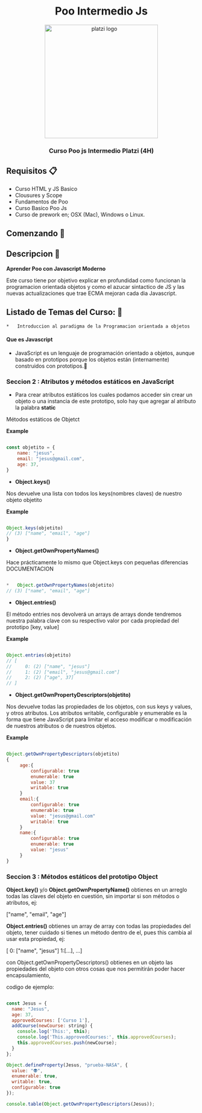 <div align="center">
  <h1>Poo Intermedio Js</h1>
  <img src="https://upload.wikimedia.org/wikipedia/commons/3/32/Platzi.jpg" alt="platzi logo" height="300px">
  <h3 style="font-weight:bold;" >Curso Poo js Intermedio Platzi (4H)</h3>
  <h5></h5>
</div>

## Requisitos :clipboard:

*   Curso HTML y JS Basico
*   Clousures y Scope
*   Fundamentos de Poo 
*   Curso Basico Poo Js
*   Curso de prework en; OSX (Mac), Windows o Linux.

## Comenzando 🚀

## Descripcion :notebook:

**Aprender Poo con Javascript Moderno**
<p>Este curso tiene por objetivo explicar en profundidad como funcionan la programacion orientada objetos y como el azucar sintactico de JS y las nuevas actualizaciones que trae ECMA mejoran cada dia Javascript. </p>

## Listado de Temas del Curso: 💯
    *   Introduccion al paradigma de la Programacion orientada a objetos

#### Que es Javascript 
*   JavaScript es un lenguaje de programación orientado a objetos, aunque basado en prototipos porque los objetos están (internamente) construidos con prototipos.📌

### Seccion 2 : Atributos y métodos estáticos en JavaScript

*   Para crear atributos estáticos los cuales podamos acceder sin crear un objeto o una instancia de este prototipo, solo hay que agregar al atributo la palabra **static**

Métodos estáticos de Objetct

**Example**
```javascript

const objetito = {
    name: "jesus",
    email: "jesus@gmail.com",
    age: 37,
}
```

*   **Object.keys()**

Nos devuelve una lista con todos los keys(nombres claves) de nuestro objeto objetito

**Example**
```javascript

Object.keys(objetito)
// (3) ["name", "email", "age"]
}
```
*   **Object.getOwnPropertyNames()**

Hace prácticamente lo mismo que Object.keys con pequeñas diferencias DOCUMENTACION

```javascript

*   Object.getOwnPropertyNames(objetito)
// (3) ["name", "email", "age"]
```

*   **Object.entries()**

El método entries nos devolverá un arrays de arrays donde tendremos nuestra palabra clave con su  respectivo valor por cada propiedad del prototipo [key,  value]

**Example**
```javascript

Object.entries(objetito)
// [
//     0: (2) ["name", "jesus"]
//     1: (2) ["email", "jesus@gmail.com"]
//     2: (2) ["age", 37]
// ]
```

*   **Object.getOwnPropertyDescriptors(objetito)**

Nos devuelve todas las propiedades de los objetos, con sus keys y values, y otros atributos. Los atributos
writable, configurable y enumerable
es la forma que tiene JavaScript para limitar el acceso modificar o modificación de nuestros atributos o de nuestros objetos.


**Example**
```javascript

Object.getOwnPropertyDescriptors(objetito) 
{
     age:{
         configurable: true
         enumerable: true
         value: 37
         writable: true
     }
     email:{
         configurable: true
         enumerable: true
         value: "jesus@gmail.com"
         writable: true
     }
     name:{
         configurable: true
         enumerable: true
         value: "jesus"
     }  
}
```

### Seccion 3 : Métodos estáticos del prototipo Object

**Object.key()** y/o **Object.getOwnPropertyName()** obtienes en un arreglo todas las claves del objeto en cuestión, sin importar si son métodos o atributos, ej:

["name", "email", "age"]

**Object.entries()** obtienes un array de array con todas las propiedades del objeto, tener cuidado si tienes un método dentro de el, pues this cambia al usar esta propiedad, ej:

[ 0: ["name", "jesus"] 1:[...], ...]

con Object.getOwnPropertyDescriptors() obtienes en un objeto las propiedades del objeto con otros cosas que nos permitirán poder hacer encapsulamiento, 

codigo de ejemplo:
```javascript

const Jesus = {
  name: "Jesus",
  age: 37,
  approvedCourses: ['Curso 1'],
  addCourse(newCourse: string) {
    console.log('This:', this);
    console.log('This.approvedCourses:', this.approvedCourses);
    this.approvedCourses.push(newCourse);
  }
};

Object.defineProperty(Jesus, "prueba-NASA", {
  value: "👽",
  enumerable: true,
  writable: true,
  configurable: true
});

console.table(Object.getOwnPropertyDescriptors(Jesus));

```

